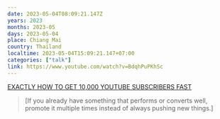 ```yaml
---
date: 2023-05-04T08:09:21.147Z
years: 2023
months: 2023-05
days: 2023-05-04
place: Chiang Mai
country: Thailand
localtime: 2023-05-04T15:09:21.147+07:00
categories: ["talk"]
link: https://www.youtube.com/watch?v=BdqhPuPKhSc
---
```

[EXACTLY HOW TO GET 10,000 YOUTUBE SUBSCRIBERS FAST](https://www.youtube.com/watch?v=BdqhPuPKhSc)

> [If you already have something that performs or converts well, promote it multiple times instead of always pushing new things.]
